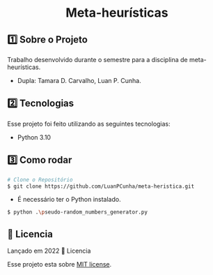 <div class="bg-gray-dark">
  <h1 align="center">
    Meta-heurísticas
  </h1>
</div>

## :one: Sobre o Projeto

Trabalho desenvolvido durante o semestre para a disciplina de meta-heurísticas.
* Dupla: Tamara D. Carvalho, Luan P. Cunha.

## :two: Tecnologias
Esse projeto foi feito utilizando as seguintes tecnologias:

* Python 3.10

## :three: Como rodar

```bash
# Clone o Repositório
$ git clone https://github.com/LuanPCunha/meta-heristica.git
```

* É necessário ter o Python instalado.

```bash
$ python .\pseudo-random_numbers_generator.py
```

## :closed_book: Licencia

Lançado em 2022 :closed_book: Licencia

Esse projeto esta sobre [MIT license](./LICENSE).